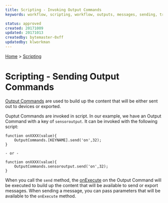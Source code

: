 ```yaml
---
title: Scripting - Invoking Output Commands
keywords: workflow, scripting, workflow, outputs, messages, sending, transmitter

status: approved
created: 20171009
updated: 20171013
createdby: bytemaster-0xff
updatedby: klworkman
---
```

[Home](../Index.md) > [Scripting](Index.md)

# Scripting - Sending Output Commands

[Output Commands](../Workflows/OutputCommands.md) are used to build up the content that will be either sent out to devices or exported.

Ouptut Commands are invoked in script. In our example, we have an Output Command with a key of `sensoroutput`.  It can
be invoked with the following script:

```
function onXXXX(value){
    OutputCommands.[KEYNAME].send('on',32);
}

- or -

function onXXXX(value){
    OutputCommands.sensoroutput.send('on',32);
}
```


When you call the `send` method, the [onExecute](OutputCommandCreate.md) on the Output Command will be executed to build up the content 
that will be available to send or export messages.  When sending a message, you can pass parameters that will be available to the `onExecute`
method.


